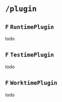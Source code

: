 # `/plugin`

## `F` `RuntimePlugin`

todo

## `F` `TestimePlugin`

todo

## `F` `WorktimePlugin`

todo
